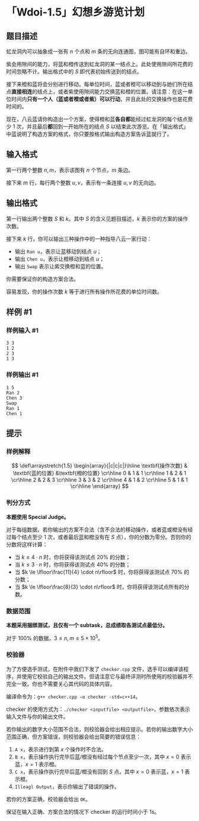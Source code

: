# 「Wdoi-1.5」幻想乡游览计划

## 题目描述

虹龙洞内可以抽象成一张有 $n$ 个点和 $m$ 条的无向连通图，图可能有自环和重边。

紫会用隙间的能力，将蓝和橙传送到虹龙洞的某一结点上。此处使用隙间所花费的时间忽略不计。输出格式中的 $S$ 即代表初始传送到的结点。

接下来橙和蓝将会分别进行移动。每单位时间，蓝或者橙可以移动到与她们所在结点**直接相连**的结点上，或者紫使用隙间能力交换蓝和橙的位置。请注意：在这一单位时间内**只有一个人（蓝或者橙或者紫）可以行动**，并且此处的交换操作也是花费时间的。

现在，八云蓝请你构造出一个方案，使得橙和蓝**各自都**能经过虹龙洞的每个结点至少 $1$ 次，并且最后**都**回到一开始所在的结点 $S$ 以结束此次游览。在「输出格式」中蓝说明了构造方案的格式，你只要按格式输出构造方案告诉蓝就行了。

## 输入格式

第一行两个整数 $n,m$，表示该图有 $n$ 个节点，$m$ 条边。

接下来 $m$ 行，每行两个整数 $u,v$，表示有一条连接 $u,v$ 的无向边。

## 输出格式

第一行输出两个整数 $S$ 和 $k$。其中 $S$ 的含义见题目描述，$k$ 表示你的方案的操作次数。

接下来 $k$ 行，你可以输出三种操作中的一种指导八云一家行动：
- 输出 `Ran u`，表示让蓝移动到结点 $u$；
- 输出 `Chen u`，表示让橙移动到结点 $u$；
- 输出 `Swap` 表示让紫交换橙和蓝的位置。

你需要保证你的构造方案合法。

容易发现，你的操作次数 $k$ 等于进行所有操作所花费的单位时间数。

## 样例 #1

### 样例输入 #1
```
3 3
1 2
2 3
1 3
```

### 样例输出 #1

```
1 5
Ran 2
Chen 3
Swap
Ran 1
Chen 1
```

## 提示

### 样例解释

$$
\def\arraystretch{1.5}
\begin{array}{|c|c|c|}\hline
\textbf{操作次数} & \textbf{蓝的位置} &\textbf{橙的位置} \cr\hline
0 & 1 & 1 \cr\hline
1 & 2 & 1 \cr\hline
2 & 2 & 3 \cr\hline
3 & 3 & 2 \cr\hline
4 & 1 & 2 \cr\hline
5 & 1 & 1 \cr\hline
\end{array}
$$

### 判分方式

**本题使用 Special Judge。**

对于每组数据，若你输出的方案不合法（含不合法的移动操作，或者蓝或橙没有经过每个结点至少 $1$ 次，或者最后蓝和橙没有在 $S$ 点），你的分数为零分。否则你的分数将这样计算：

- 当 $k \leq 4\cdot n$ 时，你将获得该测试点 $20\%$ 的分数；
- 当 $k \leq 3\cdot n$ 时，你将获得该测试点 $40\%$ 的分数；
- 当 $k \le \lfloor\frac{11}{4} \cdot n\rfloor$ 时，你将获得该测试点 $70\%$ 的分数；
- 当 $k \le \lfloor\frac{8}{3} \cdot n\rfloor$ 时，你将获得该测试点所有的分数。

### 数据范围

**本题采用捆绑测试，且仅有一个 subtask，总成绩取各测试点最低分。**

对于 $100\%$ 的数据，$3\leq n,m \leq 5\times 10^5$。

### 校验器

为了方便选手测试，在附件中我们下发了 `checker.cpp` 文件，选手可以编译该程序，并使用它校验自己的输出文件。但请注意它与最终评测时所使用的校验器并不完全一致。你也不需要关心其代码的具体内容。

编译命令为：`g++ checker.cpp −o checker -std=c++14`。

checker 的使用方式为：`./checker <inputfile> <outputfile>`，参数依次表示输入文件与你的输出文件。

若你输出的数字大小范围不合法，则校验器会给出相应提示。若你的输出数字大小范围正确，但方案错误，则校验器会给出简要的错误信息：

1. `A x`，表示进行到第 $x$ 个操作时不合法。
2. `B x`，表示操作执行完毕后蓝/橙没有经过每个节点至少一次，其中 $x=0$ 表示蓝，$x=1$ 表示橙。
3. `C x`，表示操作执行完毕后蓝/橙没有回到 $S$ 点。其中 $x=0$ 表示蓝，$x=1$ 表示橙。
4. `Illeagl Output`，表示你输出了错误的操作。

若你的方案正确，校验器会给出 `OK`。

保证在输入正确、方案合法的情况下 checker 的运行时间小于 1s。
